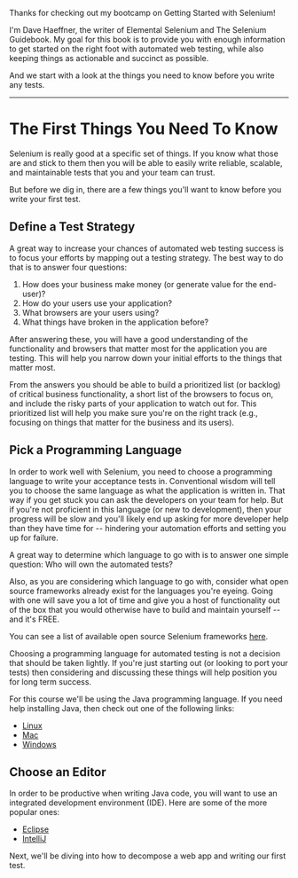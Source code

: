 Thanks for checking out my bootcamp on Getting Started with Selenium!

I'm Dave Haeffner, the writer of Elemental Selenium and The Selenium Guidebook. My goal for this book is to provide you with enough information to get started on the right foot with automated web testing, while also keeping things as actionable and succinct as possible.

And we start with a look at the things you need to know before you write any tests.

<hr>

# The First Things You Need To Know

Selenium is really good at a specific set of things. If you know what those are and stick to them then you will be able to easily write reliable, scalable, and maintainable tests that you and your team can trust.

But before we dig in, there are a few things you'll want to know before you write your first test.

## Define a Test Strategy

A great way to increase your chances of automated web testing success is to focus your efforts by mapping out a testing strategy. The best way to do that is to answer four questions:

1. How does your business make money (or generate value for the end-user)?
2. How do your users use your application?
3. What browsers are your users using?
4. What things have broken in the application before?

After answering these, you will have a good understanding of the functionality and browsers that matter most for the application you are testing. This will help you narrow down your initial efforts to the things that matter most.

From the answers you should be able to build a prioritized list (or backlog) of critical business functionality, a short list of the browsers to focus on, and include the risky parts of your application to watch out for. This prioritized list will help you make sure you're on the right track (e.g., focusing on things that matter for the business and its users).

## Pick a Programming Language

In order to work well with Selenium, you need to choose a programming language to write your acceptance tests in. Conventional wisdom will tell you to choose the same language as what the application is written in. That way if you get stuck you can ask the developers on your team for help. But if you're not proficient in this language (or new to development), then your progress will be slow and you'll likely end up asking for more developer help than they have time for -- hindering your automation efforts and setting you up for failure.

A great way to determine which language to go with is to answer one simple question: Who will own the automated tests?

Also, as you are considering which language to go with, consider what open source frameworks already exist for the languages you're eyeing. Going with one will save you a lot of time and give you a host of functionality out of the box that you would otherwise have to build and maintain yourself -- and it's FREE.

You can see a list of available open source Selenium frameworks [here](http://davehaeffner.com/resources/selenium-frameworks/).

Choosing a programming language for automated testing is not a decision that should be taken lightly. If you're just starting out (or looking to port your tests) then considering and discussing these things will help position you for long term success.

For this course we'll be using the Java programming language. If you need help installing Java, then check out one of the following links:

+ [Linux](http://davehaeffner.com/selenium-guidebook/install/java/linux)
+ [Mac](http://davehaeffner.com/selenium-guidebook/install/java/mac)
+ [Windows](http://davehaeffner.com/selenium-guidebook/install/java/windows)

## Choose an Editor

In order to be productive when writing Java code, you will want to use an integrated development environment (IDE). Here are some of the more popular ones:

+ [Eclipse](https://eclipse.org/downloads/packages/eclipse-ide-java-developers/lunasr2)
+ [IntelliJ](http://www.jetbrains.com/idea/?utm_source=selenium-bootcamp-java)

Next, we'll be diving into how to decompose a web app and writing our first test.
